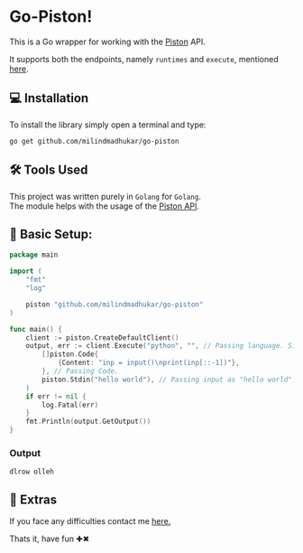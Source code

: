 # Go-Piston!

This is a Go wrapper for working with the [Piston](https://github.com/engineer-man/piston) API.

It supports both the endpoints, namely `runtimes` and `execute`, mentioned [here](https://github.com/engineer-man/piston#public-api).


## 💻 Installation
To install the library simply open a terminal and type:
```
go get github.com/milindmadhukar/go-piston
```

## ️️🛠️ Tools Used

This project was written purely in `Golang` for `Golang`.</br>
The module helps with the usage of the [Piston API](https://github.com/engineer-man/piston#public-api).

## 🏁 Basic Setup:

```go
package main

import (
	"fmt"
	"log"

	piston "github.com/milindmadhukar/go-piston"
)

func main() {
	client := piston.CreateDefaultClient()
	output, err := client.Execute("python", "", // Passing language. Since no version is specified, it uses the latest supported version.
		[]piston.Code{
			{Content: "inp = input()\nprint(inp[::-1])"},
		}, // Passing Code.
		piston.Stdin("hello world"), // Passing input as "hello world".
	)
	if err != nil {
		log.Fatal(err)
	}
	fmt.Println(output.GetOutput())
}
```

### Output
```
dlrow olleh
```


## 🧿 Extras

If you face any difficulties contact me [here.](https://milindm.me/contact/)

Thats it, have fun ✚✖
